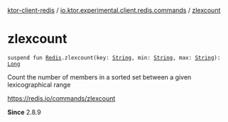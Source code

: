 [ktor-client-redis](../index.md) / [io.ktor.experimental.client.redis.commands](index.md) / [zlexcount](./zlexcount.md)

# zlexcount

`suspend fun `[`Redis`](../io.ktor.experimental.client.redis/-redis/index.md)`.zlexcount(key: `[`String`](https://kotlinlang.org/api/latest/jvm/stdlib/kotlin/-string/index.html)`, min: `[`String`](https://kotlinlang.org/api/latest/jvm/stdlib/kotlin/-string/index.html)`, max: `[`String`](https://kotlinlang.org/api/latest/jvm/stdlib/kotlin/-string/index.html)`): `[`Long`](https://kotlinlang.org/api/latest/jvm/stdlib/kotlin/-long/index.html)

Count the number of members in a sorted set between a given lexicographical range

https://redis.io/commands/zlexcount

**Since**
2.8.9

